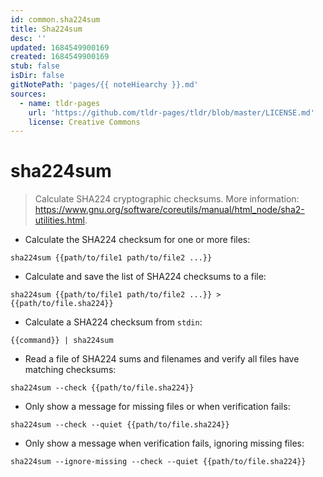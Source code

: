 ```yaml
---
id: common.sha224sum
title: Sha224sum
desc: ''
updated: 1684549900169
created: 1684549900169
stub: false
isDir: false
gitNotePath: 'pages/{{ noteHiearchy }}.md'
sources:
  - name: tldr-pages
    url: 'https://github.com/tldr-pages/tldr/blob/master/LICENSE.md'
    license: Creative Commons
---
```

# sha224sum

> Calculate SHA224 cryptographic checksums.
> More information: <https://www.gnu.org/software/coreutils/manual/html_node/sha2-utilities.html>.

- Calculate the SHA224 checksum for one or more files:

`sha224sum {{path/to/file1 path/to/file2 ...}}`

- Calculate and save the list of SHA224 checksums to a file:

`sha224sum {{path/to/file1 path/to/file2 ...}} > {{path/to/file.sha224}}`

- Calculate a SHA224 checksum from `stdin`:

`{{command}} | sha224sum`

- Read a file of SHA224 sums and filenames and verify all files have matching checksums:

`sha224sum --check {{path/to/file.sha224}}`

- Only show a message for missing files or when verification fails:

`sha224sum --check --quiet {{path/to/file.sha224}}`

- Only show a message when verification fails, ignoring missing files:

`sha224sum --ignore-missing --check --quiet {{path/to/file.sha224}}`

